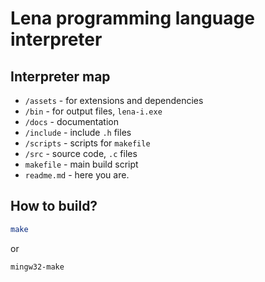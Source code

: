 # Lena programming language interpreter

## Interpreter map

* `/assets` - for extensions and dependencies
* `/bin` - for output files, `lena-i.exe`
* `/docs` - documentation
* `/include` - include `.h` files
* `/scripts` - scripts for `makefile`
* `/src` - source code, `.c` files
* `makefile` - main build script
* `readme.md` - here you are.

## How to build?

``` bash
make
```

or

``` bash
mingw32-make
```
